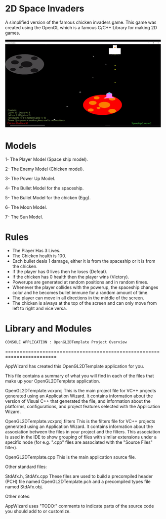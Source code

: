 # 2D Space Invaders
A simplified version of the famous chicken invaders game. This game was created using the OpenGL which is a famous C/C++ Library for making 2D games.



![](https://github.com/Khaledayman9/2D-Space-Invaders/blob/master/layout.gif)



# Models

1- The Player Model (Space ship model).

2- The Enemy Model (Chicken model).

3- The Power Up Model.

4- The Bullet Model for the spaceship.

5- The Bullet Model for the chicken (Egg).

6- The Moon Model.

7- The Sun Model.


# Rules

- The Player Has 3 Lives.
- The Chicken health is 100.
- Each bullet deals 1 damage, either it is from the spaceship or it is from the chicken.
- If the player has 0 lives then he loses (Defeat).
- If the chicken has 0 health then the player wins (Victory).
- Powerups are generated at random positions and in random times.
- Whenever the player collides with the powerup, the spaceship changes color and he becomes bullet immune for a random amount of time.
- The player can move in all directions in the middle of the screen.
- The chicken is always at the top of the screen and can only move from left to right and vice versa. 

# Library and Modules

    CONSOLE APPLICATION : OpenGL2DTemplate Project Overview
========================================================================

AppWizard has created this OpenGL2DTemplate application for you.

This file contains a summary of what you will find in each of the files that
make up your OpenGL2DTemplate application.


OpenGL2DTemplate.vcxproj
    This is the main project file for VC++ projects generated using an Application Wizard.
    It contains information about the version of Visual C++ that generated the file, and
    information about the platforms, configurations, and project features selected with the
    Application Wizard.

OpenGL2DTemplate.vcxproj.filters
    This is the filters file for VC++ projects generated using an Application Wizard. 
    It contains information about the association between the files in your project 
    and the filters. This association is used in the IDE to show grouping of files with
    similar extensions under a specific node (for e.g. ".cpp" files are associated with the
    "Source Files" filter).

OpenGL2DTemplate.cpp
    This is the main application source file.


Other standard files:

StdAfx.h, StdAfx.cpp
    These files are used to build a precompiled header (PCH) file
    named OpenGL2DTemplate.pch and a precompiled types file named StdAfx.obj.


Other notes:

AppWizard uses "TODO:" comments to indicate parts of the source code you
should add to or customize.



